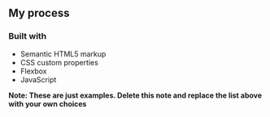 ## My process

### Built with

- Semantic HTML5 markup
- CSS custom properties
- Flexbox
- JavaScript


**Note: These are just examples. Delete this note and replace the list above with your own choices**
